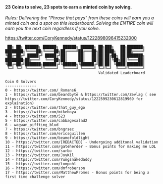 #### 23 Coins to solve, 23 spots to earn a minted coin by solving.
  
*Rules: Delivering the "Phrase that pays" from these coins will earn you a minted coin and a spot on this leaderboard. Solving the ENTIRE coin will earn you the next coin regardless if you solve.*  
 
 https://twitter.com/CoryKennedy/status/1222898096415232000 
 
``` 
 ██╗ ██╗ ██████╗ ██████╗  ██████╗ ██████╗ ██╗███╗   ██╗███████╗
████████╗╚════██╗╚════██╗██╔════╝██╔═══██╗██║████╗  ██║██╔════╝
╚██╔═██╔╝ █████╔╝ █████╔╝██║     ██║   ██║██║██╔██╗ ██║███████╗
████████╗██╔═══╝  ╚═══██╗██║     ██║   ██║██║██║╚██╗██║╚════██║
╚██╔═██╔╝███████╗██████╔╝╚██████╗╚██████╔╝██║██║ ╚████║███████║
 ╚═╝ ╚═╝ ╚══════╝╚═════╝  ╚═════╝ ╚═════╝ ╚═╝╚═╝  ╚═══╝╚══════╝                    
                                          Validated Leaderboard
  
Coin 0 Solvers
--------------
0 - https://twitter.com/_Romans6_
1 - https://twitter.com/beardbyte & https://twitter.com/Zevlag ( see https://twitter.com/CoryKennedy/status/1222599230612819969 for explaination)
2 - https://twitter.com/that_guy_ego
3 - https://twitter.com/mikeboya
4 - https://twitter.com/523
5 - https://twitter.com/cabbagesalad2
6 - wagwan_piffting_blud
7 - https://twitter.com/bngrsec
8 - https://twitter.com/ericsguillen
9 - https://twitter.com/beamofoldlight
10 - https://twitter.com/[REDACTED] - Undergoing additonal validation
11 - https://twitter.com/gateherder - Bonus points for making me LOL
12 - https://twitter.com/surbo
13 - https://twitter.com/JoyKil_
14 - https://twitter.com/Yungsnakedaddy
15 - https://twitter.com/tompohl
16 - https://twitter.com/dmfroberson
17 - https://twitter.com/MatthewPromes - Bonus points for being a first time challenge solver

 ``` 
